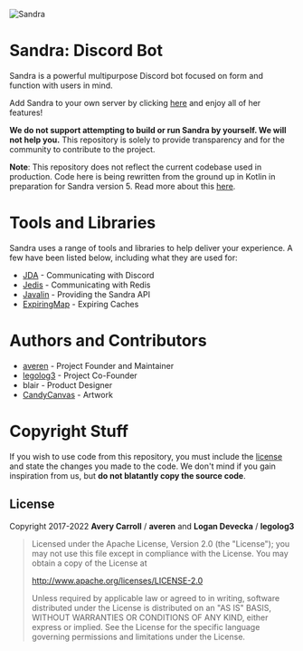 ![Sandra](https://cdn.sandrabot.com/8b243bdde4c57616a48561fa212a09c0.png)

# Sandra: Discord Bot
Sandra is a powerful multipurpose Discord bot focused on form and function with users in mind.

Add Sandra to your own server by clicking [here](https://sandrabot.com/invite) and enjoy all of her features!

**We do not support attempting to build or run Sandra by yourself. We will not help you.**
This repository is solely to provide transparency and for the community to contribute to the project.

**Note**: This repository does not reflect the current codebase used in production.
Code here is being rewritten from the ground up in Kotlin in preparation for Sandra version 5.
Read more about this [here](https://docs.sandrabot.com#why-sandra-5).

# Tools and Libraries
Sandra uses a range of tools and libraries to help deliver your experience.
A few have been listed below, including what they are used for:
* [JDA](https://github.com/DV8FromTheWorld/JDA) - Communicating with Discord
* [Jedis](https://github.com/xetorthio/jedis) - Communicating with Redis
* [Javalin](https://javalin.io/) - Providing the Sandra API
* [ExpiringMap](https://github.com/jhalterman/expiringmap) - Expiring Caches

# Authors and Contributors
* [averen](https://github.com/averen) - Project Founder and Maintainer
* [legolog3](https://github.com/legolog3) - Project Co-Founder
* blair - Product Designer
* [CandyCanvas](https://twitter.com/candycanvasart) - Artwork

# Copyright Stuff
If you wish to use code from this repository, you must include the [license](https://github.com/sandrabot/sandra/blob/master/LICENSE) and state the changes you made to the code.
We don't mind if you gain inspiration from us, but **do not blatantly copy the source code**.

## License
Copyright 2017-2022 **Avery Carroll** / **averen** and **Logan Devecka** / **legolog3**

> Licensed under the Apache License, Version 2.0 (the "License");
> you may not use this file except in compliance with the License.
> You may obtain a copy of the License at
> 
> http://www.apache.org/licenses/LICENSE-2.0
>
> Unless required by applicable law or agreed to in writing, software
> distributed under the License is distributed on an "AS IS" BASIS,
> WITHOUT WARRANTIES OR CONDITIONS OF ANY KIND, either express or implied.
> See the License for the specific language governing permissions and
> limitations under the License.

